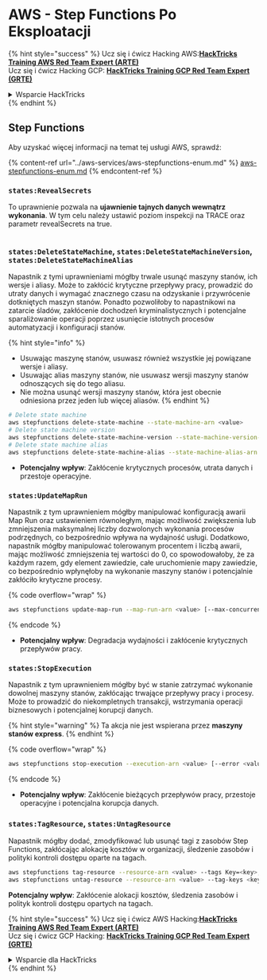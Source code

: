 # AWS - Step Functions Po Eksploatacji

{% hint style="success" %}
Ucz się i ćwicz Hacking AWS:<img src="../../../.gitbook/assets/image (1).png" alt="" data-size="line">[**HackTricks Training AWS Red Team Expert (ARTE)**](https://training.hacktricks.xyz/courses/arte)<img src="../../../.gitbook/assets/image (1).png" alt="" data-size="line">\
Ucz się i ćwicz Hacking GCP: <img src="../../../.gitbook/assets/image (2).png" alt="" data-size="line">[**HackTricks Training GCP Red Team Expert (GRTE)**<img src="../../../.gitbook/assets/image (2).png" alt="" data-size="line">](https://training.hacktricks.xyz/courses/grte)

<details>

<summary>Wsparcie HackTricks</summary>

* Sprawdź [**plany subskrypcyjne**](https://github.com/sponsors/carlospolop)!
* **Dołącz do** 💬 [**grupy Discord**](https://discord.gg/hRep4RUj7f) lub [**grupy telegram**](https://t.me/peass) lub **śledź** nas na **Twitterze** 🐦 [**@hacktricks\_live**](https://twitter.com/hacktricks\_live)**.**
* **Podziel się trikami hackingowymi, przesyłając PR-y do** [**HackTricks**](https://github.com/carlospolop/hacktricks) i [**HackTricks Cloud**](https://github.com/carlospolop/hacktricks-cloud) repozytoriów github.

</details>
{% endhint %}

## Step Functions

Aby uzyskać więcej informacji na temat tej usługi AWS, sprawdź:

{% content-ref url="../aws-services/aws-stepfunctions-enum.md" %}
[aws-stepfunctions-enum.md](../aws-services/aws-stepfunctions-enum.md)
{% endcontent-ref %}

### `states:RevealSecrets`

To uprawnienie pozwala na **ujawnienie tajnych danych wewnątrz wykonania**. W tym celu należy ustawić poziom inspekcji na TRACE oraz parametr revealSecrets na true.

<figure><img src="../../../.gitbook/assets/image (348).png" alt=""><figcaption></figcaption></figure>

### `states:DeleteStateMachine`, `states:DeleteStateMachineVersion`, `states:DeleteStateMachineAlias`

Napastnik z tymi uprawnieniami mógłby trwale usunąć maszyny stanów, ich wersje i aliasy. Może to zakłócić krytyczne przepływy pracy, prowadzić do utraty danych i wymagać znacznego czasu na odzyskanie i przywrócenie dotkniętych maszyn stanów. Ponadto pozwoliłoby to napastnikowi na zatarcie śladów, zakłócenie dochodzeń kryminalistycznych i potencjalne sparaliżowanie operacji poprzez usunięcie istotnych procesów automatyzacji i konfiguracji stanów.

{% hint style="info" %}
* Usuwając maszynę stanów, usuwasz również wszystkie jej powiązane wersje i aliasy.
* Usuwając alias maszyny stanów, nie usuwasz wersji maszyny stanów odnoszących się do tego aliasu.
* Nie można usunąć wersji maszyny stanów, która jest obecnie odniesiona przez jeden lub więcej aliasów.
{% endhint %}
```bash
# Delete state machine
aws stepfunctions delete-state-machine --state-machine-arn <value>
# Delete state machine version
aws stepfunctions delete-state-machine-version --state-machine-version-arn <value>
# Delete state machine alias
aws stepfunctions delete-state-machine-alias --state-machine-alias-arn <value>
```
* **Potencjalny wpływ**: Zakłócenie krytycznych procesów, utrata danych i przestoje operacyjne.

### `states:UpdateMapRun`

Napastnik z tym uprawnieniem mógłby manipulować konfiguracją awarii Map Run oraz ustawieniem równoległym, mając możliwość zwiększenia lub zmniejszenia maksymalnej liczby dozwolonych wykonania procesów podrzędnych, co bezpośrednio wpływa na wydajność usługi. Dodatkowo, napastnik mógłby manipulować tolerowanym procentem i liczbą awarii, mając możliwość zmniejszenia tej wartości do 0, co spowodowałoby, że za każdym razem, gdy element zawiedzie, całe uruchomienie mapy zawiedzie, co bezpośrednio wpłynęłoby na wykonanie maszyny stanów i potencjalnie zakłóciło krytyczne procesy. 

{% code overflow="wrap" %}
```bash
aws stepfunctions update-map-run --map-run-arn <value> [--max-concurrency <value>] [--tolerated-failure-percentage <value>] [--tolerated-failure-count <value>]
```
{% endcode %}

* **Potencjalny wpływ**: Degradacja wydajności i zakłócenie krytycznych przepływów pracy.

### `states:StopExecution`

Napastnik z tym uprawnieniem mógłby być w stanie zatrzymać wykonanie dowolnej maszyny stanów, zakłócając trwające przepływy pracy i procesy. Może to prowadzić do niekompletnych transakcji, wstrzymania operacji biznesowych i potencjalnej korupcji danych.

{% hint style="warning" %}
Ta akcja nie jest wspierana przez **maszyny stanów express**.
{% endhint %}

{% code overflow="wrap" %}
```bash
aws stepfunctions stop-execution --execution-arn <value> [--error <value>] [--cause <value>]
```
{% endcode %}

* **Potencjalny wpływ**: Zakłócenie bieżących przepływów pracy, przestoje operacyjne i potencjalna korupcja danych.

### `states:TagResource`, `states:UntagResource`

Napastnik mógłby dodać, zmodyfikować lub usunąć tagi z zasobów Step Functions, zakłócając alokację kosztów w organizacji, śledzenie zasobów i polityki kontroli dostępu oparte na tagach.
```bash
aws stepfunctions tag-resource --resource-arn <value> --tags Key=<key>,Value=<value>
aws stepfunctions untag-resource --resource-arn <value> --tag-keys <key>
```
**Potencjalny wpływ**: Zakłócenie alokacji kosztów, śledzenia zasobów i polityk kontroli dostępu opartych na tagach.

{% hint style="success" %}
Ucz się i ćwicz AWS Hacking:<img src="../../../.gitbook/assets/image (1).png" alt="" data-size="line">[**HackTricks Training AWS Red Team Expert (ARTE)**](https://training.hacktricks.xyz/courses/arte)<img src="../../../.gitbook/assets/image (1).png" alt="" data-size="line">\
Ucz się i ćwicz GCP Hacking: <img src="../../../.gitbook/assets/image (2).png" alt="" data-size="line">[**HackTricks Training GCP Red Team Expert (GRTE)**<img src="../../../.gitbook/assets/image (2).png" alt="" data-size="line">](https://training.hacktricks.xyz/courses/grte)

<details>

<summary>Wsparcie dla HackTricks</summary>

* Sprawdź [**plany subskrypcyjne**](https://github.com/sponsors/carlospolop)!
* **Dołącz do** 💬 [**grupy Discord**](https://discord.gg/hRep4RUj7f) lub [**grupy telegram**](https://t.me/peass) lub **śledź** nas na **Twitterze** 🐦 [**@hacktricks\_live**](https://twitter.com/hacktricks\_live)**.**
* **Dziel się trikami hackingowymi, przesyłając PR-y do** [**HackTricks**](https://github.com/carlospolop/hacktricks) i [**HackTricks Cloud**](https://github.com/carlospolop/hacktricks-cloud) repozytoriów github.

</details>
{% endhint %}
